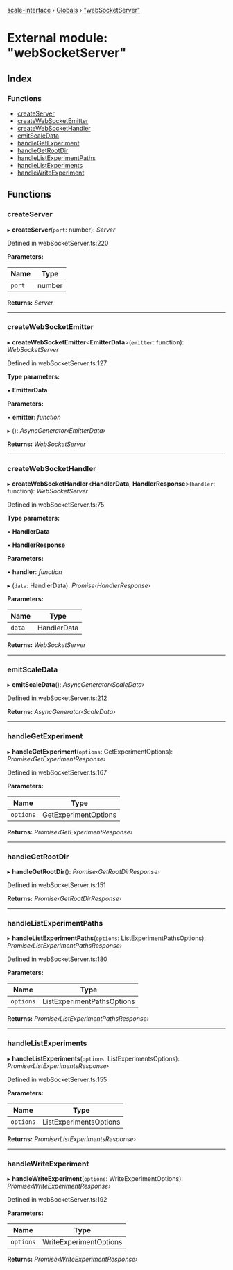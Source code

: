[scale-interface](../README.md) › [Globals](../globals.md) › ["webSocketServer"](_websocketserver_.md)

# External module: "webSocketServer"

## Index

### Functions

* [createServer](_websocketserver_.md#createserver)
* [createWebSocketEmitter](_websocketserver_.md#createwebsocketemitter)
* [createWebSocketHandler](_websocketserver_.md#createwebsockethandler)
* [emitScaleData](_websocketserver_.md#emitscaledata)
* [handleGetExperiment](_websocketserver_.md#handlegetexperiment)
* [handleGetRootDir](_websocketserver_.md#handlegetrootdir)
* [handleListExperimentPaths](_websocketserver_.md#handlelistexperimentpaths)
* [handleListExperiments](_websocketserver_.md#handlelistexperiments)
* [handleWriteExperiment](_websocketserver_.md#handlewriteexperiment)

## Functions

###  createServer

▸ **createServer**(`port`: number): *Server*

Defined in webSocketServer.ts:220

**Parameters:**

Name | Type |
------ | ------ |
`port` | number |

**Returns:** *Server*

___

###  createWebSocketEmitter

▸ **createWebSocketEmitter**<**EmitterData**>(`emitter`: function): *WebSocketServer*

Defined in webSocketServer.ts:127

**Type parameters:**

▪ **EmitterData**

**Parameters:**

▪ **emitter**: *function*

▸ (): *AsyncGenerator‹EmitterData›*

**Returns:** *WebSocketServer*

___

###  createWebSocketHandler

▸ **createWebSocketHandler**<**HandlerData**, **HandlerResponse**>(`handler`: function): *WebSocketServer*

Defined in webSocketServer.ts:75

**Type parameters:**

▪ **HandlerData**

▪ **HandlerResponse**

**Parameters:**

▪ **handler**: *function*

▸ (`data`: HandlerData): *Promise‹HandlerResponse›*

**Parameters:**

Name | Type |
------ | ------ |
`data` | HandlerData |

**Returns:** *WebSocketServer*

___

###  emitScaleData

▸ **emitScaleData**(): *AsyncGenerator‹ScaleData›*

Defined in webSocketServer.ts:212

**Returns:** *AsyncGenerator‹ScaleData›*

___

###  handleGetExperiment

▸ **handleGetExperiment**(`options`: GetExperimentOptions): *Promise‹GetExperimentResponse›*

Defined in webSocketServer.ts:167

**Parameters:**

Name | Type |
------ | ------ |
`options` | GetExperimentOptions |

**Returns:** *Promise‹GetExperimentResponse›*

___

###  handleGetRootDir

▸ **handleGetRootDir**(): *Promise‹GetRootDirResponse›*

Defined in webSocketServer.ts:151

**Returns:** *Promise‹GetRootDirResponse›*

___

###  handleListExperimentPaths

▸ **handleListExperimentPaths**(`options`: ListExperimentPathsOptions): *Promise‹ListExperimentPathsResponse›*

Defined in webSocketServer.ts:180

**Parameters:**

Name | Type |
------ | ------ |
`options` | ListExperimentPathsOptions |

**Returns:** *Promise‹ListExperimentPathsResponse›*

___

###  handleListExperiments

▸ **handleListExperiments**(`options`: ListExperimentsOptions): *Promise‹ListExperimentsResponse›*

Defined in webSocketServer.ts:155

**Parameters:**

Name | Type |
------ | ------ |
`options` | ListExperimentsOptions |

**Returns:** *Promise‹ListExperimentsResponse›*

___

###  handleWriteExperiment

▸ **handleWriteExperiment**(`options`: WriteExperimentOptions): *Promise‹WriteExperimentResponse›*

Defined in webSocketServer.ts:192

**Parameters:**

Name | Type |
------ | ------ |
`options` | WriteExperimentOptions |

**Returns:** *Promise‹WriteExperimentResponse›*
